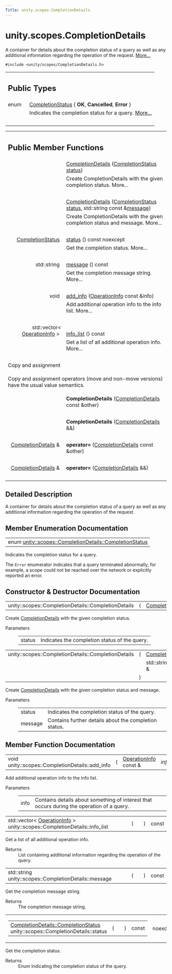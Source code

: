 ```yaml
---
Title: unity.scopes.CompletionDetails
---
```


# unity.scopes.CompletionDetails

<p>A container for details about the completion status of a query as well as any additional information regarding the operation of the request.  
<a href="#details">More...</a></p>
<p><code>#include &lt;unity/scopes/CompletionDetails.h&gt;</code></p>
<table class="memberdecls">
<tr class="heading"><td colspan="2"><h2 class="groupheader">
Public Types</h2></td></tr>
<tr class="memitem:a38cbf8502d92a411d1c6ac5d1bd6ee1c"><td class="memItemLeft" align="right" valign="top">enum &#160;</td><td class="memItemRight" valign="bottom"><a class="el" href="#a38cbf8502d92a411d1c6ac5d1bd6ee1c">CompletionStatus</a> { <b>OK</b>, 
<b>Cancelled</b>, 
<b>Error</b>
}</td></tr>
<tr class="memdesc:a38cbf8502d92a411d1c6ac5d1bd6ee1c"><td class="mdescLeft">&#160;</td><td class="mdescRight">Indicates the completion status for a query.  <a href="#a38cbf8502d92a411d1c6ac5d1bd6ee1c">More...</a><br /></td></tr>
<tr class="separator:a38cbf8502d92a411d1c6ac5d1bd6ee1c"><td class="memSeparator" colspan="2">&#160;</td></tr>
</table><table class="memberdecls">
<tr class="heading"><td colspan="2"><h2 class="groupheader">
Public Member Functions</h2></td></tr>
<tr class="memitem:a7d7e63b4ef6a1286bfd9746efd58e926"><td class="memItemLeft" align="right" valign="top">&#160;</td><td class="memItemRight" valign="bottom"><a class="el" href="#a7d7e63b4ef6a1286bfd9746efd58e926">CompletionDetails</a> (<a class="el" href="#a38cbf8502d92a411d1c6ac5d1bd6ee1c">CompletionStatus</a> <a class="el" href="#ad9fdc4fb9b50a64bf29b0427e48c8c07">status</a>)</td></tr>
<tr class="memdesc:a7d7e63b4ef6a1286bfd9746efd58e926"><td class="mdescLeft">&#160;</td><td class="mdescRight">Create CompletionDetails with the given completion status.  More...<br /></td></tr>
<tr class="separator:a7d7e63b4ef6a1286bfd9746efd58e926"><td class="memSeparator" colspan="2">&#160;</td></tr>
<tr class="memitem:af85a27d3c36fc776f234712dcb4da55c"><td class="memItemLeft" align="right" valign="top">&#160;</td><td class="memItemRight" valign="bottom"><a class="el" href="#af85a27d3c36fc776f234712dcb4da55c">CompletionDetails</a> (<a class="el" href="#a38cbf8502d92a411d1c6ac5d1bd6ee1c">CompletionStatus</a> <a class="el" href="#ad9fdc4fb9b50a64bf29b0427e48c8c07">status</a>, std::string const &amp;<a class="el" href="#a08cb1da4948495694ef4f131e3f53bce">message</a>)</td></tr>
<tr class="memdesc:af85a27d3c36fc776f234712dcb4da55c"><td class="mdescLeft">&#160;</td><td class="mdescRight">Create CompletionDetails with the given completion status and message.  More...<br /></td></tr>
<tr class="separator:af85a27d3c36fc776f234712dcb4da55c"><td class="memSeparator" colspan="2">&#160;</td></tr>
<tr class="memitem:ad9fdc4fb9b50a64bf29b0427e48c8c07"><td class="memItemLeft" align="right" valign="top"><a class="el" href="#a38cbf8502d92a411d1c6ac5d1bd6ee1c">CompletionStatus</a>&#160;</td><td class="memItemRight" valign="bottom"><a class="el" href="#ad9fdc4fb9b50a64bf29b0427e48c8c07">status</a> () const noexcept</td></tr>
<tr class="memdesc:ad9fdc4fb9b50a64bf29b0427e48c8c07"><td class="mdescLeft">&#160;</td><td class="mdescRight">Get the completion status.  More...<br /></td></tr>
<tr class="separator:ad9fdc4fb9b50a64bf29b0427e48c8c07"><td class="memSeparator" colspan="2">&#160;</td></tr>
<tr class="memitem:a08cb1da4948495694ef4f131e3f53bce"><td class="memItemLeft" align="right" valign="top">std::string&#160;</td><td class="memItemRight" valign="bottom"><a class="el" href="#a08cb1da4948495694ef4f131e3f53bce">message</a> () const </td></tr>
<tr class="memdesc:a08cb1da4948495694ef4f131e3f53bce"><td class="mdescLeft">&#160;</td><td class="mdescRight">Get the completion message string.  More...<br /></td></tr>
<tr class="separator:a08cb1da4948495694ef4f131e3f53bce"><td class="memSeparator" colspan="2">&#160;</td></tr>
<tr class="memitem:af296751d26e25283e7287efaaf01878b"><td class="memItemLeft" align="right" valign="top">void&#160;</td><td class="memItemRight" valign="bottom"><a class="el" href="#af296751d26e25283e7287efaaf01878b">add_info</a> (<a class="el" href="unity.scopes.OperationInfo.md">OperationInfo</a> const &amp;info)</td></tr>
<tr class="memdesc:af296751d26e25283e7287efaaf01878b"><td class="mdescLeft">&#160;</td><td class="mdescRight">Add additional operation info to the info list.  More...<br /></td></tr>
<tr class="separator:af296751d26e25283e7287efaaf01878b"><td class="memSeparator" colspan="2">&#160;</td></tr>
<tr class="memitem:ad1d378fbd9600558920faafbe08e5f74"><td class="memItemLeft" align="right" valign="top">std::vector&lt; <a class="el" href="unity.scopes.OperationInfo.md">OperationInfo</a> &gt;&#160;</td><td class="memItemRight" valign="bottom"><a class="el" href="#ad1d378fbd9600558920faafbe08e5f74">info_list</a> () const </td></tr>
<tr class="memdesc:ad1d378fbd9600558920faafbe08e5f74"><td class="mdescLeft">&#160;</td><td class="mdescRight">Get a list of all additional operation info.  More...<br /></td></tr>
<tr class="separator:ad1d378fbd9600558920faafbe08e5f74"><td class="memSeparator" colspan="2">&#160;</td></tr>
<tr><td colspan="2">Copy and assignment</td></tr>
<tr><td colspan="2"><p>Copy and assignment operators (move and non-move versions) have the usual value semantics. </p>
</td></tr>
<tr class="memitem:a62928d8bb5782528159eb51bb08ba34a"><td class="memItemLeft" align="right" valign="top">
&#160;</td><td class="memItemRight" valign="bottom"><b>CompletionDetails</b> (<a class="el" href="index.html">CompletionDetails</a> const &amp;other)</td></tr>
<tr class="separator:a62928d8bb5782528159eb51bb08ba34a"><td class="memSeparator" colspan="2">&#160;</td></tr>
<tr class="memitem:ae6b1ea9b02287e13bf2d0397ccf489a7"><td class="memItemLeft" align="right" valign="top">
&#160;</td><td class="memItemRight" valign="bottom"><b>CompletionDetails</b> (<a class="el" href="index.html">CompletionDetails</a> &amp;&amp;)</td></tr>
<tr class="separator:ae6b1ea9b02287e13bf2d0397ccf489a7"><td class="memSeparator" colspan="2">&#160;</td></tr>
<tr class="memitem:af6ebd300795d8116559abad4ff21ceff"><td class="memItemLeft" align="right" valign="top">
<a class="el" href="index.html">CompletionDetails</a> &amp;&#160;</td><td class="memItemRight" valign="bottom"><b>operator=</b> (<a class="el" href="index.html">CompletionDetails</a> const &amp;other)</td></tr>
<tr class="separator:af6ebd300795d8116559abad4ff21ceff"><td class="memSeparator" colspan="2">&#160;</td></tr>
<tr class="memitem:a2f853708d17bc4d5e28ba38bc0b0f8d5"><td class="memItemLeft" align="right" valign="top">
<a class="el" href="index.html">CompletionDetails</a> &amp;&#160;</td><td class="memItemRight" valign="bottom"><b>operator=</b> (<a class="el" href="index.html">CompletionDetails</a> &amp;&amp;)</td></tr>
<tr class="separator:a2f853708d17bc4d5e28ba38bc0b0f8d5"><td class="memSeparator" colspan="2">&#160;</td></tr>
</table>
<a name="details" id="details"></a><h2 class="groupheader">Detailed Description</h2>
<p>A container for details about the completion status of a query as well as any additional information regarding the operation of the request. </p>
<h2 class="groupheader">Member Enumeration Documentation</h2>
<table class="memname">
<tr>
<td class="memname">enum <a class="el" href="#a38cbf8502d92a411d1c6ac5d1bd6ee1c">unity::scopes::CompletionDetails::CompletionStatus</a></td>
</tr>
</table>
<p>Indicates the completion status for a query. </p>
<p>The <code>Error</code> enumerator indicates that a query terminated abnormally, for example, a scope could not be reached over the network or explicitly reported an error. </p>
<h2 class="groupheader">Constructor &amp; Destructor Documentation</h2>
<table class="memname">
<tr>
<td class="memname">unity::scopes::CompletionDetails::CompletionDetails </td>
<td>(</td>
<td class="paramtype"><a class="el" href="#a38cbf8502d92a411d1c6ac5d1bd6ee1c">CompletionStatus</a>&#160;</td>
<td class="paramname"><em>status</em></td><td>)</td>
<td></td>
</tr>
</table>
<p>Create <a class="el" href="index.html" title="A container for details about the completion status of a query as well as any additional information ...">CompletionDetails</a> with the given completion status. </p>
<dl class="params"><dt>Parameters</dt><dd>
<table class="params">
<tr><td class="paramname">status</td><td>Indicates the completion status of the query. </td></tr>
</table>
</dd>
</dl>
<table class="memname">
<tr>
<td class="memname">unity::scopes::CompletionDetails::CompletionDetails </td>
<td>(</td>
<td class="paramtype"><a class="el" href="#a38cbf8502d92a411d1c6ac5d1bd6ee1c">CompletionStatus</a>&#160;</td>
<td class="paramname"><em>status</em>, </td>
</tr>
<tr>
<td class="paramkey"></td>
<td></td>
<td class="paramtype">std::string const &amp;&#160;</td>
<td class="paramname"><em>message</em>&#160;</td>
</tr>
<tr>
<td></td>
<td>)</td>
<td></td><td></td>
</tr>
</table>
<p>Create <a class="el" href="index.html" title="A container for details about the completion status of a query as well as any additional information ...">CompletionDetails</a> with the given completion status and message. </p>
<dl class="params"><dt>Parameters</dt><dd>
<table class="params">
<tr><td class="paramname">status</td><td>Indicates the completion status of the query. </td></tr>
<tr><td class="paramname">message</td><td>Contains further details about the completion status. </td></tr>
</table>
</dd>
</dl>
<h2 class="groupheader">Member Function Documentation</h2>
<table class="memname">
<tr>
<td class="memname">void unity::scopes::CompletionDetails::add_info </td>
<td>(</td>
<td class="paramtype"><a class="el" href="unity.scopes.OperationInfo.md">OperationInfo</a> const &amp;&#160;</td>
<td class="paramname"><em>info</em></td><td>)</td>
<td></td>
</tr>
</table>
<p>Add additional operation info to the info list. </p>
<dl class="params"><dt>Parameters</dt><dd>
<table class="params">
<tr><td class="paramname">info</td><td>Contains details about something of interest that occurs during the operation of a query. </td></tr>
</table>
</dd>
</dl>
<table class="memname">
<tr>
<td class="memname">std::vector&lt; <a class="el" href="unity.scopes.OperationInfo.md">OperationInfo</a> &gt; unity::scopes::CompletionDetails::info_list </td>
<td>(</td>
<td class="paramname"></td><td>)</td>
<td> const</td>
</tr>
</table>
<p>Get a list of all additional operation info. </p>
<dl class="section return"><dt>Returns</dt><dd>List containing additional information regarding the operation of the query. </dd></dl>
<table class="memname">
<tr>
<td class="memname">std::string unity::scopes::CompletionDetails::message </td>
<td>(</td>
<td class="paramname"></td><td>)</td>
<td> const</td>
</tr>
</table>
<p>Get the completion message string. </p>
<dl class="section return"><dt>Returns</dt><dd>The completion message string. </dd></dl>
<table class="mlabels">
<tr>
<td class="mlabels-left">
<table class="memname">
<tr>
<td class="memname"><a class="el" href="#a38cbf8502d92a411d1c6ac5d1bd6ee1c">CompletionDetails::CompletionStatus</a> unity::scopes::CompletionDetails::status </td>
<td>(</td>
<td class="paramname"></td><td>)</td>
<td> const</td>
</tr>
</table>
</td>
<td class="mlabels-right">
<span class="mlabels"><span class="mlabel">noexcept</span></span>  </td>
</tr>
</table>
<p>Get the completion status. </p>
<dl class="section return"><dt>Returns</dt><dd>Enum indicating the completion status of the query. </dd></dl>
